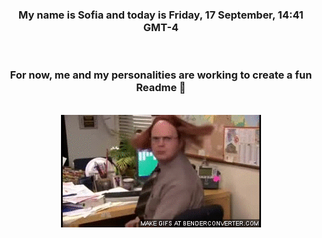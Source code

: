 


<div align="center">
<h3 >My name is Sofia and today is Friday, 17 September, 14:41 GMT-4</h3><br>
<h3 >For now, me and my personalities are working to create a fun Readme 👋
</h3><br>
<img src='img/dwight.gif' alt='working...'/>
</div>
